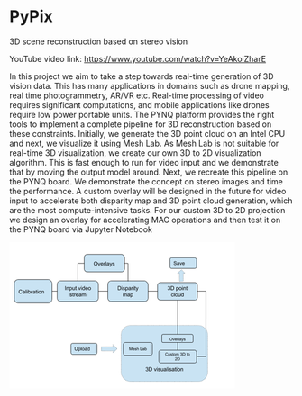 # PyPix
3D scene reconstruction based on stereo vision

YouTube video link: https://www.youtube.com/watch?v=YeAkoiZharE

In this project we aim to take a step towards real-time generation of 3D vision data.
This has many applications in domains such as drone mapping, real time photogrammetry, AR/VR etc. 
Real-time processing of video requires significant computations, and mobile applications like drones require low power portable units. 
The PYNQ platform provides the right tools to implement a complete pipeline for 3D reconstruction based on these constraints. 
Initially, we generate the 3D point cloud on an Intel CPU and next, we visualize it using Mesh Lab.
As Mesh Lab is  not suitable for real-time 3D visualization, we create our own 3D to 2D visualization algorithm.
This is fast enough to run for video input and we demonstrate that by moving the output model around.
Next, we recreate this pipeline on the PYNQ board. We demonstrate the concept on stereo images and time the performance. 
A custom overlay will be designed in the future for video input to accelerate both disparity map and 3D point cloud generation, which are the most compute-intensive tasks.
For our custom 3D to 2D projection we design an overlay for accelerating MAC operations and then test it on the PYNQ board via Jupyter Notebook

![design_flow](https://github.com/smpis/PyPix/blob/master/images/design_flow.PNG)
